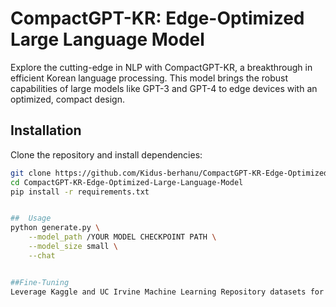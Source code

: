 # CompactGPT-KR: Edge-Optimized Large Language Model

Explore the cutting-edge in NLP with CompactGPT-KR, a breakthrough in efficient Korean language processing. This model brings the robust capabilities of large models like GPT-3 and GPT-4 to edge devices with an optimized, compact design.

## Installation

Clone the repository and install dependencies:

```bash
git clone https://github.com/Kidus-berhanu/CompactGPT-KR-Edge-Optimized-Large-Language-Model.git
cd CompactGPT-KR-Edge-Optimized-Large-Language-Model
pip install -r requirements.txt


##  Usage
python generate.py \
    --model_path /YOUR MODEL CHECKPOINT PATH \
    --model_size small \
    --chat 


##Fine-Tuning
Leverage Kaggle and UC Irvine Machine Learning Repository datasets for fine-tuning. The process is optimized for A200 GPUs, taking approximately 5 hours.
